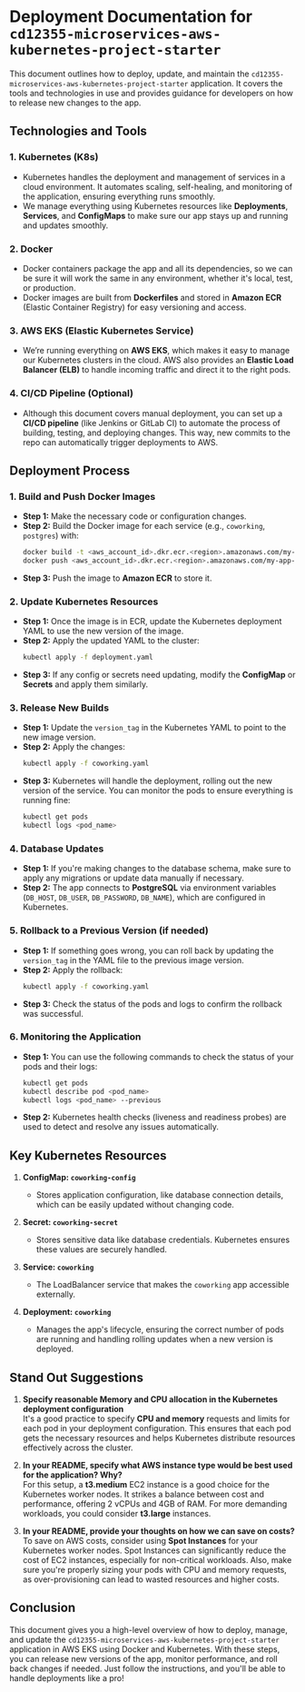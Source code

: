 # Deployment Documentation for `cd12355-microservices-aws-kubernetes-project-starter`

This document outlines how to deploy, update, and maintain the `cd12355-microservices-aws-kubernetes-project-starter` application. It covers the tools and technologies in use and provides guidance for developers on how to release new changes to the app.

## Technologies and Tools

### 1. **Kubernetes (K8s)**
   - Kubernetes handles the deployment and management of services in a cloud environment. It automates scaling, self-healing, and monitoring of the application, ensuring everything runs smoothly.
   - We manage everything using Kubernetes resources like **Deployments**, **Services**, and **ConfigMaps** to make sure our app stays up and running and updates smoothly.

### 2. **Docker**
   - Docker containers package the app and all its dependencies, so we can be sure it will work the same in any environment, whether it's local, test, or production.
   - Docker images are built from **Dockerfiles** and stored in **Amazon ECR** (Elastic Container Registry) for easy versioning and access.

### 3. **AWS EKS (Elastic Kubernetes Service)**
   - We’re running everything on **AWS EKS**, which makes it easy to manage our Kubernetes clusters in the cloud. AWS also provides an **Elastic Load Balancer (ELB)** to handle incoming traffic and direct it to the right pods.

### 4. **CI/CD Pipeline (Optional)**
   - Although this document covers manual deployment, you can set up a **CI/CD pipeline** (like Jenkins or GitLab CI) to automate the process of building, testing, and deploying changes. This way, new commits to the repo can automatically trigger deployments to AWS.

## Deployment Process

### 1. **Build and Push Docker Images**
   - **Step 1:** Make the necessary code or configuration changes.
   - **Step 2:** Build the Docker image for each service (e.g., `coworking`, `postgres`) with:
     ```bash
     docker build -t <aws_account_id>.dkr.ecr.<region>.amazonaws.com/my-app-repo:<version_tag> .
     docker push <aws_account_id>.dkr.ecr.<region>.amazonaws.com/my-app-repo:<version_tag>
     ```
   - **Step 3:** Push the image to **Amazon ECR** to store it.

### 2. **Update Kubernetes Resources**
   - **Step 1:** Once the image is in ECR, update the Kubernetes deployment YAML to use the new version of the image.
   - **Step 2:** Apply the updated YAML to the cluster:
     ```bash
     kubectl apply -f deployment.yaml
     ```
   - **Step 3:** If any config or secrets need updating, modify the **ConfigMap** or **Secrets** and apply them similarly.

### 3. **Release New Builds**
   - **Step 1:** Update the `version_tag` in the Kubernetes YAML to point to the new image version.
   - **Step 2:** Apply the changes:
     ```bash
     kubectl apply -f coworking.yaml
     ```
   - **Step 3:** Kubernetes will handle the deployment, rolling out the new version of the service. You can monitor the pods to ensure everything is running fine:
     ```bash
     kubectl get pods
     kubectl logs <pod_name>
     ```

### 4. **Database Updates**
   - **Step 1:** If you're making changes to the database schema, make sure to apply any migrations or update data manually if necessary.
   - **Step 2:** The app connects to **PostgreSQL** via environment variables (`DB_HOST`, `DB_USER`, `DB_PASSWORD`, `DB_NAME`), which are configured in Kubernetes.

### 5. **Rollback to a Previous Version (if needed)**
   - **Step 1:** If something goes wrong, you can roll back by updating the `version_tag` in the YAML file to the previous image version.
   - **Step 2:** Apply the rollback:
     ```bash
     kubectl apply -f coworking.yaml
     ```
   - **Step 3:** Check the status of the pods and logs to confirm the rollback was successful.

### 6. **Monitoring the Application**
   - **Step 1:** You can use the following commands to check the status of your pods and their logs:
     ```bash
     kubectl get pods
     kubectl describe pod <pod_name>
     kubectl logs <pod_name> --previous
     ```
   - **Step 2:** Kubernetes health checks (liveness and readiness probes) are used to detect and resolve any issues automatically.

## Key Kubernetes Resources

1. **ConfigMap: `coworking-config`**
   - Stores application configuration, like database connection details, which can be easily updated without changing code.

2. **Secret: `coworking-secret`**
   - Stores sensitive data like database credentials. Kubernetes ensures these values are securely handled.

3. **Service: `coworking`**
   - The LoadBalancer service that makes the `coworking` app accessible externally.

4. **Deployment: `coworking`**
   - Manages the app's lifecycle, ensuring the correct number of pods are running and handling rolling updates when a new version is deployed.

## Stand Out Suggestions

1. **Specify reasonable Memory and CPU allocation in the Kubernetes deployment configuration**  
   It's a good practice to specify **CPU and memory** requests and limits for each pod in your deployment configuration. This ensures that each pod gets the necessary resources and helps Kubernetes distribute resources effectively across the cluster.

2. **In your README, specify what AWS instance type would be best used for the application? Why?**  
   For this setup, a **t3.medium** EC2 instance is a good choice for the Kubernetes worker nodes. It strikes a balance between cost and performance, offering 2 vCPUs and 4GB of RAM. For more demanding workloads, you could consider **t3.large** instances.

3. **In your README, provide your thoughts on how we can save on costs?**  
   To save on AWS costs, consider using **Spot Instances** for your Kubernetes worker nodes. Spot Instances can significantly reduce the cost of EC2 instances, especially for non-critical workloads. Also, make sure you're properly sizing your pods with CPU and memory requests, as over-provisioning can lead to wasted resources and higher costs.

## Conclusion

This document gives you a high-level overview of how to deploy, manage, and update the `cd12355-microservices-aws-kubernetes-project-starter` application in AWS EKS using Docker and Kubernetes. With these steps, you can release new versions of the app, monitor performance, and roll back changes if needed. Just follow the instructions, and you'll be able to handle deployments like a pro!

